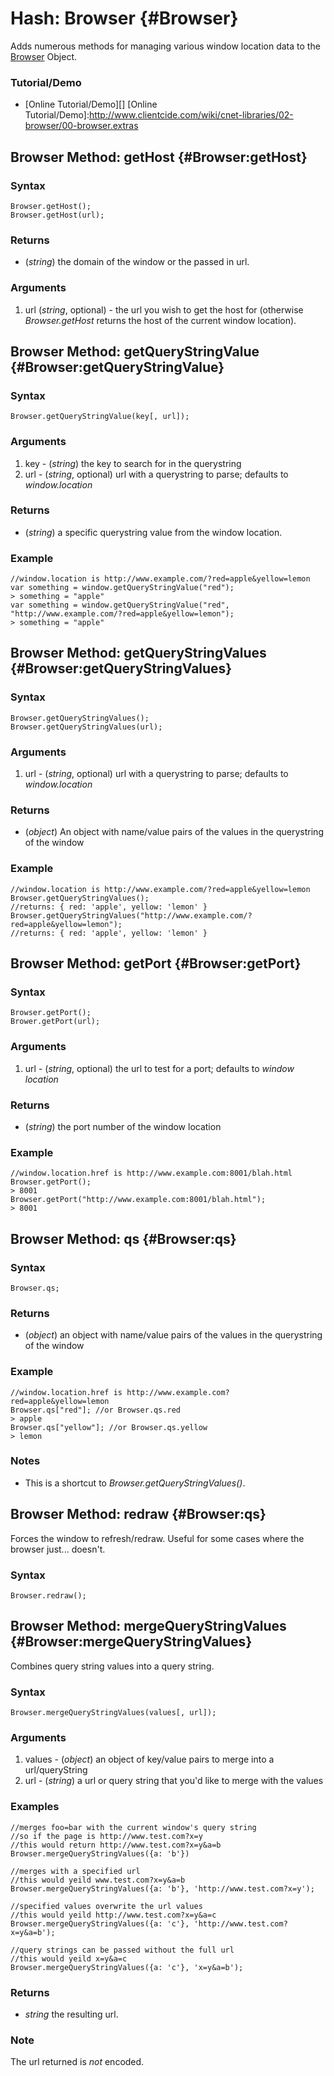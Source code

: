 Hash: Browser {#Browser}
========================

Adds numerous methods for managing various window location data to the [Browser][] Object.

### Tutorial/Demo

* [Online Tutorial/Demo][]
[Online Tutorial/Demo]:http://www.clientcide.com/wiki/cnet-libraries/02-browser/00-browser.extras

Browser Method: getHost	{#Browser:getHost}
------------------------------------------

### Syntax

	Browser.getHost();
	Browser.getHost(url);

### Returns

* (*string*) the domain of the window or the passed in url.

### Arguments

1. url (*string*, optional) - the url you wish to get the host for (otherwise *Browser.getHost* returns the host of the current window location).

Browser Method: getQueryStringValue {#Browser:getQueryStringValue}
------------------------------------------------------------------

### Syntax

	Browser.getQueryStringValue(key[, url]);

### Arguments

1. key - (*string*) the key to search for in the querystring
2. url - (*string*, optional) url with a querystring to parse; defaults to *window.location*

### Returns 

* (*string*) a specific querystring value from the window location.

### Example

	//window.location is http://www.example.com/?red=apple&yellow=lemon
	var something = window.getQueryStringValue("red");
	> something = "apple"
	var something = window.getQueryStringValue("red", "http://www.example.com/?red=apple&yellow=lemon");
	> something = "apple"

Browser Method: getQueryStringValues {#Browser:getQueryStringValues}
---------------------------------------------------------------------

### Syntax

	Browser.getQueryStringValues();
	Browser.getQueryStringValues(url);

### Arguments

1. url - (*string*, optional) url with a querystring to parse; defaults to *window.location*

### Returns

* (*object*) An object with name/value pairs of the values in the querystring of the window

### Example

	//window.location is http://www.example.com/?red=apple&yellow=lemon
	Browser.getQueryStringValues();
	//returns: { red: 'apple', yellow: 'lemon' }
	Browser.getQueryStringValues("http://www.example.com/?red=apple&yellow=lemon");
	//returns: { red: 'apple', yellow: 'lemon' }


Browser Method: getPort {#Browser:getPort}
------------------------------------------

### Syntax

	Browser.getPort();
	Brower.getPort(url);

### Arguments

1. url - (*string*, optional) the url to test for a port; defaults to *window location*

### Returns 

* (*string*) the port number of the window location

### Example

	//window.location.href is http://www.example.com:8001/blah.html
	Browser.getPort();
	> 8001
	Browser.getPort("http://www.example.com:8001/blah.html");
	> 8001

Browser Method:	qs {#Browser:qs}
--------------------------------

### Syntax

	Browser.qs;

### Returns

* (*object*) an object with name/value pairs of the values in the querystring of the window

### Example

	//window.location.href is http://www.example.com?red=apple&yellow=lemon
	Browser.qs["red"]; //or Browser.qs.red
	> apple
	Browser.qs["yellow"]; //or Browser.qs.yellow
	> lemon

### Notes

- This is a shortcut to *Browser.getQueryStringValues()*.

Browser Method: redraw {#Browser:qs}
------------------------------------

Forces the window to refresh/redraw. Useful for some cases where the browser just... doesn't.

### Syntax

	Browser.redraw();

Browser Method: mergeQueryStringValues {#Browser:mergeQueryStringValues}
--------------------------------------------------------------------

Combines query string values into a query string.

### Syntax

	Browser.mergeQueryStringValues(values[, url]);

### Arguments

1. values - (*object*) an object of key/value pairs to merge into a url/queryString
2. url - (*string*) a url or query string that you'd like to merge with the values

### Examples

	//merges foo=bar with the current window's query string
	//so if the page is http://www.test.com?x=y
	//this would return http://www.test.com?x=y&a=b
	Browser.mergeQueryStringValues({a: 'b'})
	
	//merges with a specified url
	//this would yeild www.test.com?x=y&a=b
	Browser.mergeQueryStringValues({a: 'b'}, 'http://www.test.com?x=y');
	
	//specified values overwrite the url values
	//this would yeild http://www.test.com?x=y&a=c
	Browser.mergeQueryStringValues({a: 'c'}, 'http://www.test.com?x=y&a=b');
	
	//query strings can be passed without the full url
	//this would yeild x=y&a=c
	Browser.mergeQueryStringValues({a: 'c'}, 'x=y&a=b');

### Returns

* *string* the resulting url.

### Note

The url returned is *not* encoded.

[Browser]: http://docs.mootools.net/Core/Browser
